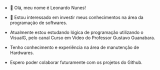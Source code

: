 - 👋 Olá, meu nome é Leonardo Nunes!

- 👀 Estou interessado em investir meus conhecimentos na área da programação de softwares.
  
- Atualmente estou estudando lógica de programação utilizando o VisualG, pelo canal Curso em Vídeo do Professor Gustavo Guanabara.

- Tenho conhecimento e experiência na área de manutenção de Hardwares.

- Espero poder colaborar futuramente com os projetos do Github.

<!---
LeonardoNunes83/LeonardoNunes83 is a ✨ special ✨ repository because its `README.md` (this file) appears on your GitHub profile.
You can click the Preview link to take a look at your changes.
--->
